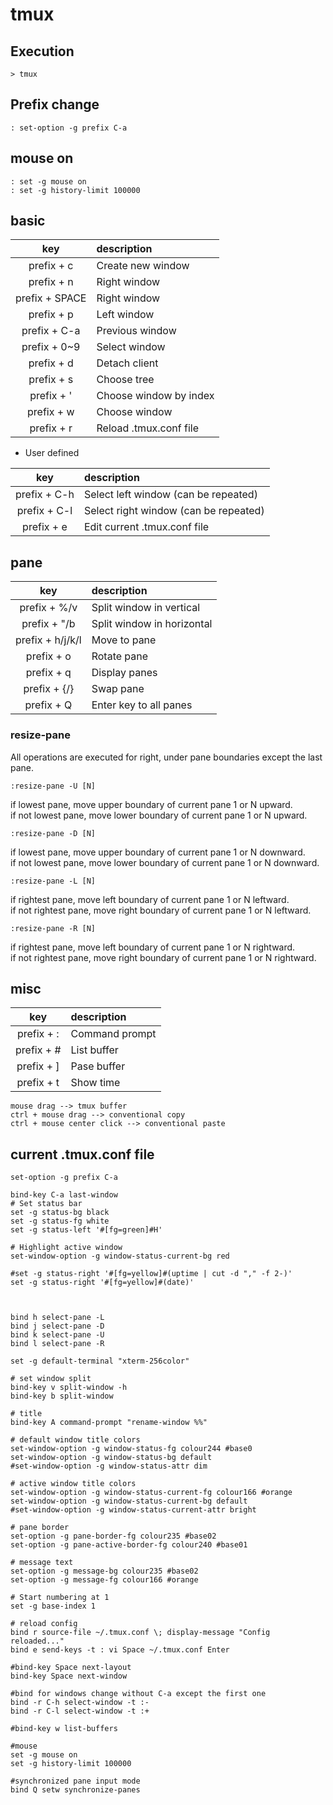 # tmux

## Execution
~~~~
> tmux
~~~~

## Prefix change
~~~~~
: set-option -g prefix C-a
~~~~~
    
## mouse on
~~~~
: set -g mouse on
: set -g history-limit 100000
~~~~

## basic

|key|description|
|:---:|:------------|
|prefix + c|Create new window|
|prefix + n|Right window|
|prefix + SPACE|Right window|
|prefix + p|Left window|
|prefix + C-a|Previous window|
|prefix + 0~9|Select window|
|prefix + d|Detach client|
|prefix + s|Choose tree|
|prefix + '|Choose window by index|
|prefix + w|Choose window|
|prefix + r|Reload .tmux.conf file|

* User defined

|key|description|
|:---:|:------------|
|prefix + C-h|Select left window (can be repeated)|
|prefix + C-l|Select right window (can be repeated)|
|prefix + e|Edit current .tmux.conf file|

## pane

|key|description|
|:---:|:------------|
|prefix + %/v|Split window in vertical|
|prefix + "/b|Split window in horizontal|
|prefix + h/j/k/l|Move to pane|
|prefix + o|Rotate pane|
|prefix + q|Display panes|
|prefix + {/}|Swap pane|
|prefix + Q|Enter key to all panes|

### resize-pane

All operations are executed for right, under pane boundaries except the last pane.

~~~~
:resize-pane -U [N]
~~~~
if lowest pane, move upper boundary of current pane 1 or N upward.\
if not lowest pane, move lower boundary of current pane 1 or N upward.

~~~~
:resize-pane -D [N]
~~~~
if lowest pane, move upper boundary of current pane 1 or N downward.\
if not lowest pane, move lower boundary of current pane 1 or N downward.

~~~~
:resize-pane -L [N]
~~~~
if rightest pane, move left boundary of current pane 1 or N leftward.\
if not rightest pane, move right boundary of current pane 1 or N leftward.

~~~~
:resize-pane -R [N]
~~~~
if rightest pane, move left boundary of current pane 1 or N rightward.\
if not rightest pane, move right boundary of current pane 1 or N rightward.


## misc

|key|description|
|:---:|:------------|
|prefix + :|Command prompt|
|prefix + #|List buffer|
|prefix + ]|Pase buffer|
|prefix + t|Show time|

~~~~
mouse drag --> tmux buffer
ctrl + mouse drag --> conventional copy
ctrl + mouse center click --> conventional paste
~~~~

## current .tmux.conf file

~~~~
set-option -g prefix C-a

bind-key C-a last-window
# Set status bar
set -g status-bg black
set -g status-fg white
set -g status-left '#[fg=green]#H'

# Highlight active window
set-window-option -g window-status-current-bg red

#set -g status-right '#[fg=yellow]#(uptime | cut -d "," -f 2-)'
set -g status-right '#[fg=yellow]#(date)'



bind h select-pane -L
bind j select-pane -D
bind k select-pane -U
bind l select-pane -R

set -g default-terminal "xterm-256color"

# set window split
bind-key v split-window -h
bind-key b split-window

# title
bind-key A command-prompt "rename-window %%"

# default window title colors
set-window-option -g window-status-fg colour244 #base0
set-window-option -g window-status-bg default
#set-window-option -g window-status-attr dim

# active window title colors
set-window-option -g window-status-current-fg colour166 #orange
set-window-option -g window-status-current-bg default
#set-window-option -g window-status-current-attr bright

# pane border
set-option -g pane-border-fg colour235 #base02
set-option -g pane-active-border-fg colour240 #base01

# message text
set-option -g message-bg colour235 #base02
set-option -g message-fg colour166 #orange

# Start numbering at 1
set -g base-index 1

# reload config
bind r source-file ~/.tmux.conf \; display-message "Config reloaded..."                                                                     
bind e send-keys -t : vi Space ~/.tmux.conf Enter

#bind-key Space next-layout
bind-key Space next-window

#bind for windows change without C-a except the first one
bind -r C-h select-window -t :-
bind -r C-l select-window -t :+

#bind-key w list-buffers

#mouse
set -g mouse on
set -g history-limit 100000

#synchronized pane input mode
bind Q setw synchronize-panes
~~~~
